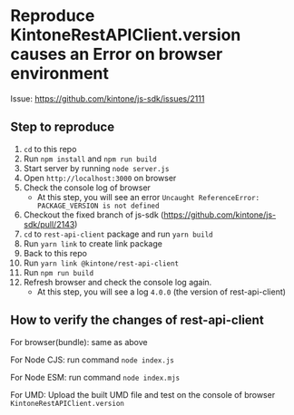 # Reproduce KintoneRestAPIClient.version causes an Error on browser environment

Issue: https://github.com/kintone/js-sdk/issues/2111

## Step to reproduce

1. `cd` to this repo
2. Run `npm install` and `npm run build`
3. Start server by running `node server.js`
4. Open `http://localhost:3000` on browser
5. Check the console log of browser
   - At this step, you will see an error `Uncaught ReferenceError: PACKAGE_VERSION is not defined`
6. Checkout the fixed branch of js-sdk (https://github.com/kintone/js-sdk/pull/2143)
7. `cd` to `rest-api-client` package and run `yarn build`
8. Run `yarn link` to create link package
9. Back to this repo
10. Run `yarn link @kintone/rest-api-client`
11. Run `npm run build`
12. Refresh browser and check the console log again.
    - At this step, you will see a log `4.0.0` (the version of rest-api-client)

## How to verify the changes of rest-api-client

For browser(bundle): same as above

For Node CJS: run command `node index.js`

For Node ESM: run command `node index.mjs`

For UMD: Upload the built UMD file and test on the console of browser `KintoneRestAPIClient.version` 

